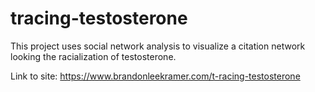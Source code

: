 # tracing-testosterone
This project uses social network analysis to visualize a citation network looking the racialization of testosterone. 

Link to site: https://www.brandonleekramer.com/t-racing-testosterone


